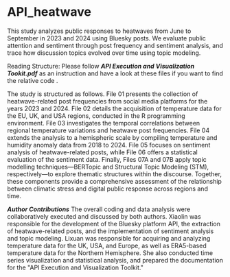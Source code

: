 # API_heatwave

This study analyzes public responses to heatwaves from June to September in 2023 and 2024 using Bluesky posts. We evaluate public attention and sentiment through post frequency and sentiment analysis, and trace how discussion topics evolved over time using topic modeling.


Reading Structure:
Please follow **_API Execution and Visualization Tookit.pdf_** as an instruction and have a look at these files if you want to find the relative code  .


The study is structured as follows. File 01 presents the collection of heatwave-related post frequencies from social media platforms for the years 2023 and 2024. File 02 details the acquisition of temperature data for the EU, UK, and USA regions, conducted in the R programming environment. File 03 investigates the temporal correlations between regional temperature variations and heatwave post frequencies. File 04 extends the analysis to a hemispheric scale by compiling temperature and humidity anomaly data from 2018 to 2024. File 05 focuses on sentiment analysis of heatwave-related posts, while File 06 offers a statistical evaluation of the sentiment data. Finally, Files 07A and 07B apply topic modelling techniques—BERTopic and Structural Topic Modeling (STM), respectively—to explore thematic structures within the discourse. Together, these components provide a comprehensive assessment of the relationship between climatic stress and digital public response across regions and time.




**_Author Contributions_**
The overall coding and data analysis were collaboratively executed and discussed by both authors. Xiaolin was responsible for the development of the Bluesky platform API, the extraction of heatwave-related posts, and the implementation of sentiment analysis and topic modeling. Lixuan was responsible for acquiring and analyzing temperature data for the UK, USA, and Europe, as well as ERA5-based temperature data for the Northern Hemisphere. She also conducted time series visualization and statistical analysis, and prepared the documentation for the "API Execution and Visualization Toolkit."
